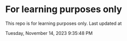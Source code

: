 # For learning purposes only
This repo is for learning purposes only.
Last updated at

Tuesday, November 14, 2023 9:35:48 PM

